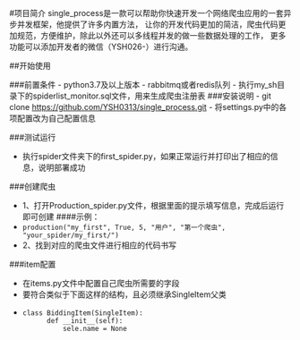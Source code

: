 #项目简介 
single_process是一款可以帮助你快速开发一个网络爬虫应用的一套异步并发框架，他提供了许多内置方法，
让你的开发代码更加的简洁，爬虫代码更加规范，方便维护，除此以外还可以多线程并发的做一些数据处理的工作，
更多功能可以添加开发者的微信（YSH026-）进行沟通。

##开始使用 

###前置条件 
    - python3.7及以上版本
    - rabbitmq或者redis队列
    - 执行my_sh目录下的spiderlist_monitor.sql文件，用来生成爬虫注册表
###安装说明 
    - git clone https://github.com/YSH0313/single_process.git
    - 将settings.py中的各项配置改为自己配置信息

###测试运行 
- 执行spider文件夹下的first_spider.py，如果正常运行并打印出了相应的信息，说明部署成功

###创建爬虫 
- 1、打开Production_spider.py文件，根据里面的提示填写信息，完成后运行即可创建
####示例： 
- `production("my_first", True, 5, "用户", "第一个爬虫", "your_spider/my_first/")`
- 2、找到对应的爬虫文件进行相应的代码书写

###item配置 
- 在items.py文件中配置自己爬虫所需要的字段
- 要符合类似于下面这样的结构，且必须继承SingleItem父类
- ```
  class BiddingItem(SingleItem):
        def __init__(self):
            sele.name = None
  ```